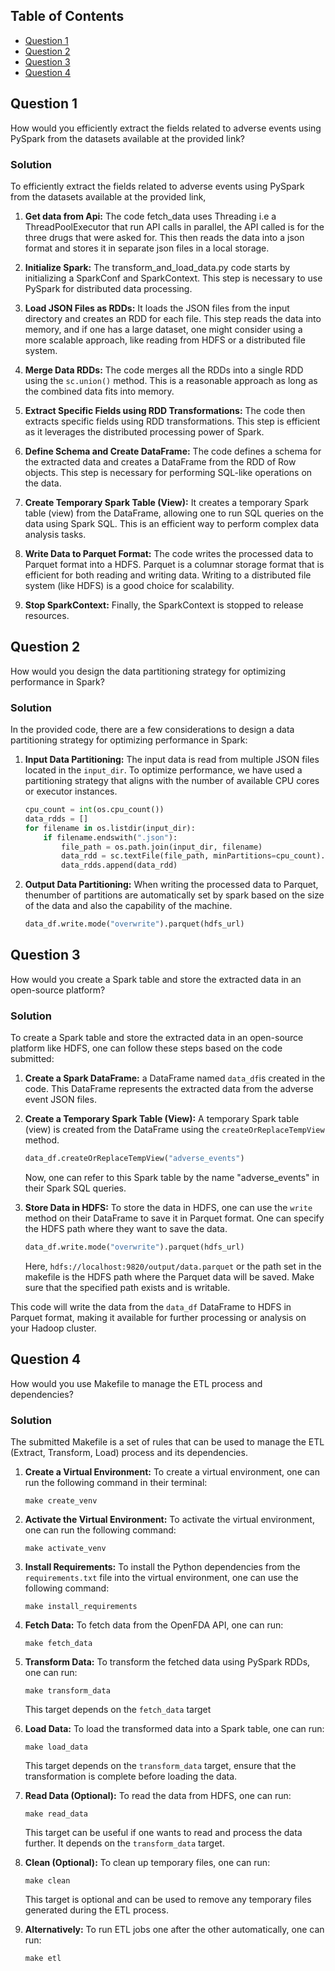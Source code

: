 ## Table of Contents
- [ Question 1 ](#question-1)
- [ Question 2](#question-2)
- [ Question 3](#question-3)
- [ Question 4](#question-4)



## Question 1

How would you efficiently extract the fields related to adverse events using PySpark from the datasets available at the provided link?

### Solution

To efficiently extract the fields related to adverse events using PySpark from the datasets available at the provided link,

1. **Get data from Api:** The code fetch_data uses Threading  i.e a ThreadPoolExecutor that run API calls in parallel, the API called is for the three drugs that were asked for. This then reads the data into a json format and stores it in separate json files in a local storage.

2. **Initialize Spark:** The transform_and_load_data.py code starts by initializing a SparkConf and SparkContext. This step is necessary to use PySpark for distributed data processing.

3. **Load JSON Files as RDDs:** It loads the JSON files from the input directory and creates an RDD for each file. This step reads the data into memory, and if one has a large dataset, one might consider using a more scalable approach, like reading from HDFS or a distributed file system.

4. **Merge Data RDDs:** The code merges all the RDDs into a single RDD using the `sc.union()` method. This is a reasonable approach as long as the combined data fits into memory.

5. **Extract Specific Fields using RDD Transformations:** The code then extracts specific fields using RDD transformations. This step is efficient as it leverages the distributed processing power of Spark.

6. **Define Schema and Create DataFrame:** The code defines a schema for the extracted data and creates a DataFrame from the RDD of Row objects. This step is necessary for performing SQL-like operations on the data.

7. **Create Temporary Spark Table (View):** It creates a temporary Spark table (view) from the DataFrame, allowing one to run SQL queries on the data using Spark SQL. This is an efficient way to perform complex data analysis tasks.

8. **Write Data to Parquet Format:** The code writes the processed data to Parquet format into a HDFS. Parquet is a columnar storage format that is efficient for both reading and writing data. Writing to a distributed file system (like HDFS) is a good choice for scalability.

9. **Stop SparkContext:** Finally, the SparkContext is stopped to release resources.


## Question 2

How would you design the data partitioning strategy for optimizing performance in Spark?

### Solution
In the provided code, there are a few considerations to design a data partitioning strategy for optimizing performance in Spark:

1. **Input Data Partitioning:** The input data is read from multiple JSON files located in the `input_dir`. To optimize performance, we have used a partitioning strategy that aligns with the number of available CPU cores or executor instances. 

   ```python
   cpu_count = int(os.cpu_count())
   data_rdds = []
   for filename in os.listdir(input_dir):
       if filename.endswith(".json"):
           file_path = os.path.join(input_dir, filename)
           data_rdd = sc.textFile(file_path, minPartitions=cpu_count).map(lambda x: json.loads(x))
           data_rdds.append(data_rdd)
   ```

2. **Output Data Partitioning:** When writing the processed data to Parquet, thenumber of partitions are automatically set by spark based on the size of the data and also the capability of the machine. 

   ```python
   data_df.write.mode("overwrite").parquet(hdfs_url)
   ```

## Question 3

How would you create a Spark table and store the extracted data in an open-source platform?

### Solution
To create a Spark table and store the extracted data in an open-source platform like HDFS, one can follow these steps based on the code submitted:

1. **Create a Spark DataFrame:** a DataFrame named `data_df`is created in the code. This DataFrame represents the extracted data from the adverse event JSON files.

2. **Create a Temporary Spark Table (View):** A temporary Spark table (view) is created from the DataFrame using the `createOrReplaceTempView` method. 

   ```python
   data_df.createOrReplaceTempView("adverse_events")
   ```

   Now, one can refer to this Spark table by the name "adverse_events" in their Spark SQL queries.

3. **Store Data in HDFS:** To store the data in HDFS, one can use the `write` method on their DataFrame to save it in Parquet format. One can specify the HDFS path where they want to save the data.

   ```python
   data_df.write.mode("overwrite").parquet(hdfs_url)
   ```

   Here, `hdfs://localhost:9820/output/data.parquet` or the path set in the makefile is the HDFS path where the Parquet data will be saved. Make sure that the specified path exists and is writable.

This code will write the data from the `data_df` DataFrame to HDFS in Parquet format, making it available for further processing or analysis on your Hadoop cluster.

## Question 4

How would you use Makefile to manage the ETL process and dependencies?

### Solution

The submitted Makefile is a set of rules that can be used to manage the ETL (Extract, Transform, Load) process and its dependencies. 

1. **Create a Virtual Environment:** To create a virtual environment, one can run the following command in their terminal:
   ```
   make create_venv
   ```

2. **Activate the Virtual Environment:** To activate the virtual environment, one can run the following command:
   ```
   make activate_venv
   ```

3. **Install Requirements:** To install the Python dependencies from the `requirements.txt` file into the virtual environment, one can use the following command:
   ```
   make install_requirements
   ```

4. **Fetch Data:** To fetch data from the OpenFDA API, one can run:
   ```
   make fetch_data
   ```

5. **Transform Data:** To transform the fetched data using PySpark RDDs, one can run:
   ```
   make transform_data
   ```
   This target depends on the `fetch_data` target

6. **Load Data:** To load the transformed data into a Spark table, one can run:
   ```
   make load_data
   ```
   This target depends on the `transform_data` target, ensure that the transformation is complete before loading the data.

7. **Read Data (Optional):** To read the data from HDFS, one can run:
   ```
   make read_data
   ```
   This target can be useful if one wants to read and process the data further. It depends on the `transform_data` target.

8. **Clean (Optional):** To clean up temporary files, one can run:
   ```
   make clean
   ```
   This target is optional and can be used to remove any temporary files generated during the ETL process.

9. **Alternatively:** To run ETL jobs one after the other automatically, one can run:
    ```
    make etl
    ```